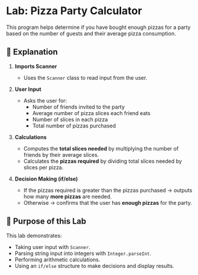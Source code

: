 # Lab: Pizza Party Calculator  

This program helps determine if you have bought enough pizzas for a party based on the number of guests and their average pizza consumption.  


## 🔎 Explanation  

1. **Imports Scanner**  
   - Uses the `Scanner` class to read input from the user.  

2. **User Input**  
   - Asks the user for:  
     - Number of friends invited to the party  
     - Average number of pizza slices each friend eats  
     - Number of slices in each pizza  
     - Total number of pizzas purchased  

3. **Calculations**  
   - Computes the **total slices needed** by multiplying the number of friends by their average slices.  
   - Calculates the **pizzas required** by dividing total slices needed by slices per pizza.  

4. **Decision Making (if/else)**  
   - If the pizzas required is greater than the pizzas purchased → outputs how many **more pizzas** are needed.  
   - Otherwise → confirms that the user has **enough pizzas** for the party.  

## 📌 Purpose of this Lab  

This lab demonstrates:  
- Taking user input with `Scanner`.  
- Parsing string input into integers with `Integer.parseInt`.  
- Performing arithmetic calculations.  
- Using an `if/else` structure to make decisions and display results.  
